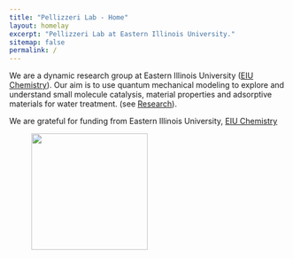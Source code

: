 ```yaml
---
title: "Pellizzeri Lab - Home"
layout: homelay
excerpt: "Pellizzeri Lab at Eastern Illinois University."
sitemap: false
permalink: /
---
```


We are a dynamic research group at Eastern Illinois University ([EIU Chemistry](https://www.eiu.edu/eiuchem/)). Our aim is to use quantum mechanical modeling to explore and understand small molecule catalysis, material properties and adsorptive materials for water treatment. (see [Research](research)).


We are grateful for funding from Eastern Illinois University, [EIU Chemistry](https://www.eiu.edu/eiuchem/)

<figure class="img-responsive center-block">
  <img src="{{ site.url }}{{ site.baseurl }}/images/logopic/EIUSquare2Color.png" style="width: 210px">
</figure>
